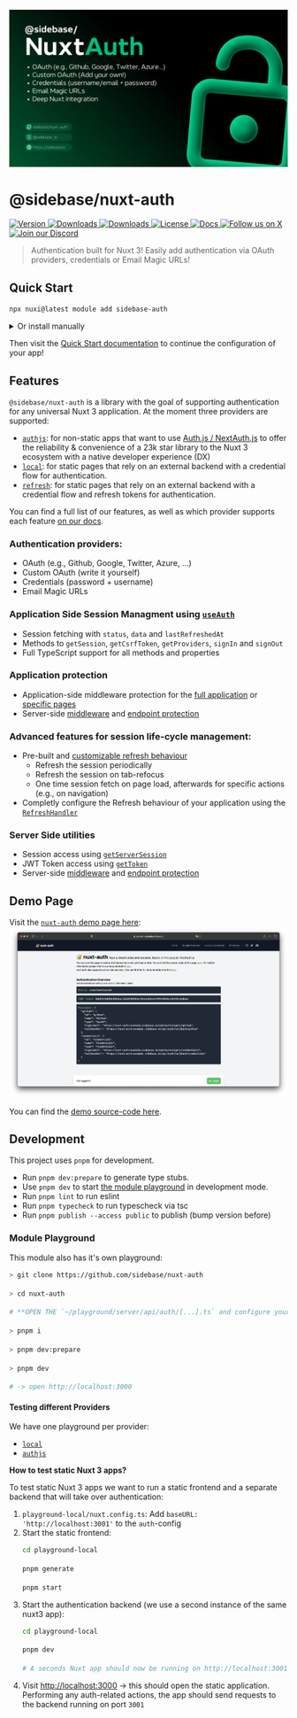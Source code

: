 ![@sidebase/nuxt-auth banner](.github/nuxt-auth.jpg)

# @sidebase/nuxt-auth

<!-- Badges Start -->
<p>
  <a href="https://npmjs.com/package/@sidebase/nuxt-auth">
    <img src="https://img.shields.io/npm/v/@sidebase/nuxt-auth.svg?style=flat-square&colorA=202128&colorB=36936A" alt="Version">
  </a>
  <a href="https://npmjs.com/package/@sidebase/nuxt-auth">
    <img src="https://img.shields.io/npm/dm/@sidebase/nuxt-auth.svg?style=flat-square&colorA=202128&colorB=36936A" alt="Downloads">
  </a>
  <a href="https://github.com/sidebase/nuxt-auth/stargazers">
    <img src="https://img.shields.io/github/stars/sidebase/nuxt-auth.svg?style=flat-square&colorA=202128&colorB=36936A" alt="Downloads">
  </a>
  <a href="https://github.com/sidebase/nuxt-auth/blob/main/LICENSE">
    <img src="https://img.shields.io/github/license/sidebase/nuxt-auth.svg?style=flat-square&colorA=202128&colorB=36936A" alt="License">
  </a>
  <a href="https://auth.sidebase.io">
    <img src="https://img.shields.io/badge/Docs-202128?style=flat-square&logo=gitbook&logoColor=DDDDD4" alt="Docs">
  </a>
  <a href="https://x.com/sidebase_io">
    <img src="https://img.shields.io/badge/Follow_us-202128?style=flat-square&logo=X&logoColor=DDDDD4" alt="Follow us on X">
  </a>
  <a href="https://discord.gg/NDDgQkcv3s">
    <img src="https://img.shields.io/badge/Join_our_Discord-202128?style=flat-square&logo=discord&logoColor=DDDDD4" alt="Join our Discord">
  </a>
</p>
<!-- Badges End -->

> Authentication built for Nuxt 3! Easily add authentication via OAuth providers, credentials or Email Magic URLs!

## Quick Start

```sh
npx nuxi@latest module add sidebase-auth
```

<details>
  <summary>Or install manually</summary>
  
  #### 1. Install the package as a dev dependency

  ```sh
  npm i -D @sidebase/nuxt-auth

  pnpm i -D @sidebase/nuxt-auth

  yarn add --dev @sidebase/nuxt-auth
  ```

  #### 2. Add the modules to your `nuxt.config.ts`

  ```ts
  export default defineNuxtConfig({
      modules: ['@sidebase/nuxt-auth']
  })
  ```
</details>

Then visit the [Quick Start documentation](https://auth.sidebase.io/guide/getting-started/introduction) to continue the configuration of your app!

## Features

`@sidebase/nuxt-auth` is a library with the goal of supporting authentication for any universal Nuxt 3 application. At the moment three providers are supported:
- [`authjs`](https://auth.sidebase.io/guide/authjs/quick-start): for non-static apps that want to use [Auth.js / NextAuth.js](https://github.com/nextauthjs/next-auth) to offer the reliability & convenience of a 23k star library to the Nuxt 3 ecosystem with a native developer experience (DX)
- [`local`](https://auth.sidebase.io/guide/local/quick-start): for static pages that rely on an external backend with a credential flow for authentication.
- [`refresh`](https://auth.sidebase.io/guide/local/quick-start#refresh-token): for static pages that rely on an external backend with a credential flow and refresh tokens for authentication.

You can find a full list of our features, as well as which provider supports each feature [on our docs](https://auth.sidebase.io/guide/getting-started/choose-provider).

### Authentication providers:
- OAuth (e.g., Github, Google, Twitter, Azure, ...)
- Custom OAuth (write it yourself)
- Credentials (password + username)
- Email Magic URLs

### Application Side Session Managment using [`useAuth`](https://auth.sidebase.io/guide/application-side/session-access#useauth-composable)
- Session fetching with `status`, `data` and `lastRefreshedAt`
- Methods to `getSession`, `getCsrfToken`, `getProviders`, `signIn` and `signOut`
- Full TypeScript support for all methods and properties

### Application protection 
- Application-side middleware protection for the [full application](https://auth.sidebase.io/guide/application-side/protecting-pages#global-middleware) or [specific pages](https://auth.sidebase.io/guide/application-side/protecting-pages#local-middleware)
- Server-side [middleware](https://auth.sidebase.io/guide/authjs/server-side/session-access#server-middleware) and [endpoint protection](https://auth.sidebase.io/guide/authjs/server-side/session-access#endpoint-protection)

### Advanced features for session life-cycle management:
- Pre-built and [customizable refresh behaviour](https://auth.sidebase.io/guide/application-side/configuration#sessionrefresh)
  - Refresh the session periodically
  - Refresh the session on tab-refocus
  - One time session fetch on page load, afterwards for specific actions (e.g., on navigation)
- Completly configure the Refresh behaviour of your application using the [`RefreshHandler`](https://auth.sidebase.io/guide/application-side/configuration#refreshhandler)

### Server Side utilities
- Session access using [`getServerSession`](https://auth.sidebase.io/guide/authjs/server-side/session-access)
- JWT Token access using [`getToken`](https://auth.sidebase.io/guide/authjs/server-side/jwt-access)
- Server-side [middleware](https://auth.sidebase.io/guide/authjs/server-side/session-access#server-middleware) and [endpoint protection](https://auth.sidebase.io/guide/authjs/server-side/session-access#endpoint-protection)

## Demo Page

Visit the [`nuxt-auth` demo page here](https://nuxt-auth-example.sidebase.io/):
![nuxt-auth demo page](.github/nuxt-auth-demo.png)

You can find the [demo source-code here](https://github.com/sidebase/nuxt-auth-example).

## Development

This project uses `pnpm` for development.

- Run `pnpm dev:prepare` to generate type stubs.
- Use `pnpm dev` to start [the module playground](./playground) in development mode.
- Run `pnpm lint` to run eslint
- Run `pnpm typecheck` to run typescheck via tsc
- Run `pnpm publish --access public` to publish (bump version before)

### Module Playground

This module also has it's own playground:
```sh
> git clone https://github.com/sidebase/nuxt-auth

> cd nuxt-auth

# **OPEN THE `~/playground/server/api/auth/[...].ts` and configure your own auth-provider

> pnpm i

> pnpm dev:prepare

> pnpm dev

# -> open http://localhost:3000
```

#### Testing different Providers

We have one playground per provider:
- [`local`](./playground-local)
- [`authjs`](./playground-authjs)

**How to test static Nuxt 3 apps?**

To test static Nuxt 3 apps we want to run a static frontend and a separate backend that will take over authentication:
1. `playground-local/nuxt.config.ts`: Add `baseURL: 'http://localhost:3001'` to the `auth`-config
2. Start the static frontend:
    ```sh
    cd playground-local

    pnpm generate

    pnpm start
    ```
3. Start the authentication backend (we use a second instance of the same nuxt3 app):
    ```sh
    cd playground-local

    pnpm dev

    # A seconds Nuxt app should now be running on http://localhost:3001. We use this purely for authentication
    ```
4.  Visit [http://localhost:3000](http://localhost:3000) -> this should open the static application. Performing any auth-related actions, the app should send requests to the backend running on port `3001`  

